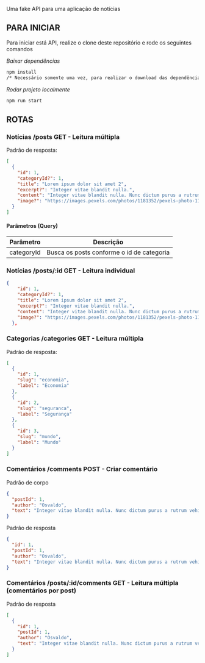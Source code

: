 Uma fake API para uma aplicação de notícias

## PARA INICIAR

Para iniciar está API, realize o clone deste repositório e rode os seguintes comandos

_Baixar dependências_

```bash
npm install
/* Necessário somente uma vez, para realizar o download das dependências */
```

_Rodar projeto localmente_

```bash
npm run start
```

## ROTAS

### Notícias /posts GET - Leitura múltipla

Padrão de resposta:

```json
[
  {
    "id": 1,
    "categoryId?": 1,
    "title": "Lorem ipsum dolor sit amet 2",
    "excerpt?": "Integer vitae blandit nulla.",
    "content": "Integer vitae blandit nulla. Nunc dictum purus a rutrum vehicula. Nullam pulvinar diam iaculis porta euismod.",
    "image?": "https://images.pexels.com/photos/1181352/pexels-photo-1181352.jpeg?auto=compress&cs=tinysrgb&w=1260&h=750&dpr=1"
  }
]
```

#### Parâmetros (Query)

| Parâmetro  | Descrição                                 |
| ---------- | ----------------------------------------- |
| categoryId | Busca os posts conforme o id de categoria |

### Notícias /posts/:id GET - Leitura individual

```json
{
    "id": 1,
    "categoryId?": 1,
    "title": "Lorem ipsum dolor sit amet 2",
    "excerpt?": "Integer vitae blandit nulla.",
    "content": "Integer vitae blandit nulla. Nunc dictum purus a rutrum vehicula. Nullam pulvinar diam iaculis porta euismod.",
    "image?": "https://images.pexels.com/photos/1181352/pexels-photo-1181352.jpeg?auto=compress&cs=tinysrgb&w=1260&h=750&dpr=1"
  },
```

### Categorias /categories GET - Leitura múltipla

Padrão de resposta:

```json
[
  {
    "id": 1,
    "slug": "economia",
    "label": "Economia"
  },
  {
    "id": 2,
    "slug": "seguranca",
    "label": "Segurança"
  },
  {
    "id": 3,
    "slug": "mundo",
    "label": "Mundo"
  }
]
```

### Comentários /comments POST - Criar comentário

Padrão de corpo

```json
{
  "postId": 1,
  "author": "Osvaldo",
  "text": "Integer vitae blandit nulla. Nunc dictum purus a rutrum vehicula."
}
```

Padrão de resposta

```json
{
  "id": 1,
  "postId": 1,
  "author": "Osvaldo",
  "text": "Integer vitae blandit nulla. Nunc dictum purus a rutrum vehicula."
}
```

### Comentários /posts/:id/comments GET - Leitura múltipla (comentários por post)

Padrão de resposta

```json
[
  {
    "id": 1,
    "postId": 1,
    "author": "Osvaldo",
    "text": "Integer vitae blandit nulla. Nunc dictum purus a rutrum vehicula."
  }
]
```
